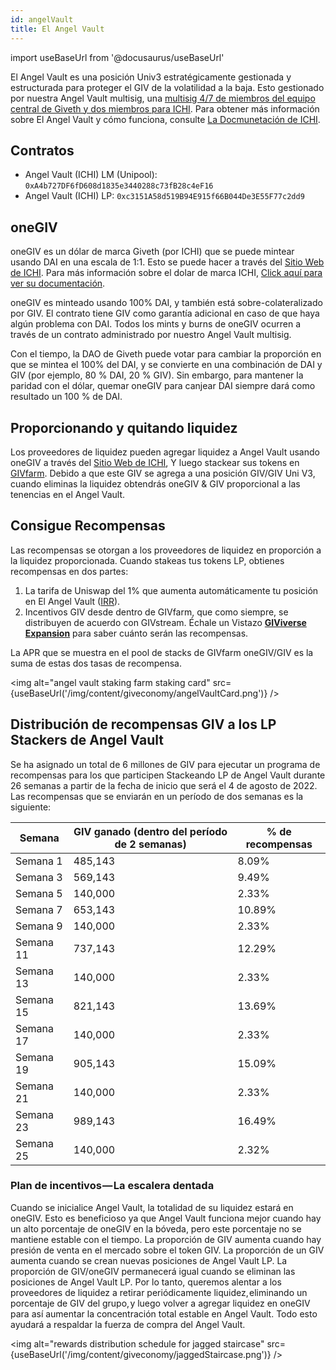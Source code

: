 ```yaml
---
id: angelVault
title: El Angel Vault
---
```

import useBaseUrl from '@docusaurus/useBaseUrl'

El Angel Vault es una posición Univ3 estratégicamente gestionada y estructurada para proteger el GIV de la volatilidad a la baja. Esto gestionado por nuestra Angel Vault multisig, una [multisig 4/7 de miembros del equipo central de Giveth y dos miembros para ICHI](https://gnosis-safe.io/app/eth:0x2B0ee142dCFE7C2dD150cDbd7B6832F6e9977f51/home). Para obtener más información sobre El Angel Vault y cómo funciona, consulte [La Docmunetación de ICHI](https://docs.ichi.org/ichi-docs-v3/ichi-vaults/angel-vaults).
## Contratos
- Angel Vault (ICHI) LM (Unipool): `0xA4b727DF6fD608d1835e3440288c73fB28c4eF16`
- Angel Vault (ICHI) LP: `0xc3151A58d519B94E915f66B044De3E55F77c2dd9`

## oneGIV
oneGIV es un dólar de marca Giveth (por ICHI) que se puede mintear usando DAI en una escala de 1:1. Esto se puede hacer a través del [Sitio Web de ICHI](https://app.ichi.org/vault?poolId=20009&back=vault). Para más información sobre el dolar de marca ICHI, [Click aquí para ver su documentación](https://docs.ichi.org/ichi-docs-v3/branded-dollars/overview).

oneGIV es minteado usando 100% DAI, y también está sobre-colateralizado por GIV. El contrato tiene GIV como garantía adicional en caso de que haya algún problema con DAI. Todos los mints y burns de oneGIV ocurren a través de un contrato administrado por nuestro Angel Vault multisig.

Con el tiempo, la DAO de Giveth puede votar para cambiar la proporción en que se mintea el 100% del DAI, y se convierte en una combinación de DAI y GIV (por ejemplo, 80 % DAI, 20 % GIV). Sin embargo, para mantener la paridad con el dólar, quemar oneGIV para canjear DAI siempre dará como resultado un 100 % de DAI.

## Proporcionando y quitando liquidez
Los proveedores de liquidez pueden agregar liquidez a Angel Vault usando oneGIV a través del [Sitio Web de ICHI](https://app.ichi.org/vault?poolId=20009&back=vault), Y luego stackear sus tokens en [GIVfarm](https://giveth.io/givfarm). Debido a que este GIV se agrega a una posición GIV/GIV Uni V3, cuando eliminas la liquidez obtendrás oneGIV & GIV proporcional a las tenencias en el Angel Vault.

## Consigue Recompensas
Las recompensas se otorgan a los proveedores de liquidez en proporción a la liquidez proporcionada. Cuando stakeas tus tokens LP, obtienes recompensas en dos partes:
1. La tarifa de Uniswap del 1% que aumenta automáticamente tu posición en El Angel Vault ([IRR](https://docs.ichi.org/ichi-docs-v3/resources/faqs#what-does-the-irr-metric-on-the-angel-vault-page-represent)).
2. Incentivos GIV desde dentro de GIVfarm, que como siempre, se distribuyen de acuerdo con GIVstream. Échale un Vistazo [**GIViverse Expansion**](https://giveth.io/givstream) para saber cuánto serán las recompensas.

La APR que se muestra en el pool de stacks de GIVfarm oneGIV/GIV es la suma de estas dos tasas de recompensa.

<img alt="angel vault staking farm staking card" src={useBaseUrl('/img/content/giveconomy/angelVaultCard.png')} />

## Distribución de recompensas GIV a los LP Stackers de Angel Vault
Se ha asignado un total de 6 millones de GIV para ejecutar un programa de recompensas para los que participen Stackeando LP de Angel Vault durante 26 semanas a partir de la fecha de inicio que será el 4 de agosto de 2022. Las recompensas que se enviarán en un período de dos semanas es la siguiente:

|Semana     | GIV ganado (dentro del período de 2 semanas)| % de recompensas |
| -------   | ------------------------------------------- | ---------------- |
| Semana 1  | 485,143                                     | 8.09%            |
| Semana 3  | 569,143                                     | 9.49%            |
| Semana 5  | 140,000                                     | 2.33%            |
| Semana 7  | 653,143                                     | 10.89%           |
| Semana 9  | 140,000                                     | 2.33%            |
| Semana 11 | 737,143                                     | 12.29%           |
| Semana 13 | 140,000                                     | 2.33%            |
| Semana 15 | 821,143                                     | 13.69%           |
| Semana 17 | 140,000                                     | 2.33%            |
| Semana 19 | 905,143                                     | 15.09%           |
| Semana 21 | 140,000                                     | 2.33%            |
| Semana 23 | 989,143                                     | 16.49%           |
| Semana 25 | 140,000                                     | 2.32%            |

### Plan de incentivos — La escalera dentada
Cuando se inicialice Angel Vault, la totalidad de su liquidez estará en oneGIV. Esto es beneficioso ya que Angel Vault funciona mejor cuando hay un alto porcentaje de oneGIV en la bóveda, pero este porcentaje no se mantiene estable con el tiempo.
La proporción de GIV aumenta cuando hay presión de venta en el mercado sobre el token GIV.
La proporción de un GIV aumenta cuando se crean nuevas posiciones de Angel Vault LP.
La proporción de GIV/oneGIV permanecerá igual cuando se eliminan las posiciones de Angel Vault LP.
Por lo tanto, queremos alentar a los proveedores de liquidez a retirar periódicamente liquidez, eliminando un porcentaje de GIV del grupo, y luego volver a agregar liquidez en oneGIV para así aumentar la concentración total estable en Angel Vault. Todo esto ayudará a respaldar la fuerza de compra del Angel Vault.

<img alt="rewards distribution schedule for jagged staircase" src={useBaseUrl('/img/content/giveconomy/jaggedStaircase.png')} />
